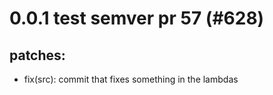 # 0.0.1 test semver pr 57 (#628)

## patches:
* fix(src): commit that fixes something in the lambdas

